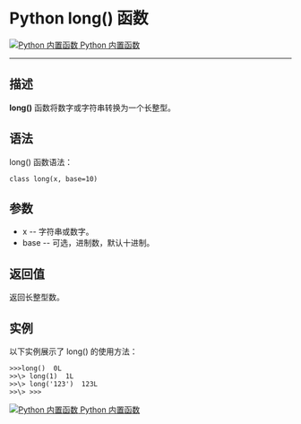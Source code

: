Python long() 函数
================

 [![Python 内置函数](../images/up.gif) Python 内置函数](python-built-in-functions.html)

* * *

描述
--

**long()** 函数将数字或字符串转换为一个长整型。

语法
--

long() 函数语法：
```
class long(x, base=10)
```
参数
--

*   x -- 字符串或数字。
*   base -- 可选，进制数，默认十进制。

返回值
---

返回长整型数。

实例
--

以下实例展示了 long() 的使用方法：
```
>>>long()  0L 
>>\> long(1)  1L
>>\> long('123')  123L
>>\> >>>
```
 [![Python 内置函数](../images/up.gif) Python 内置函数](python-built-in-functions.html)